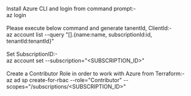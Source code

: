 <br />  Install Azure CLI and login from command prompt:-
<br />     az login
<br />
<br />  Please execute below command and generate tanentId, ClientId:-
<br />    az account list --query "[].{name:name, subscriptionId:id, tenantId:tenantId}"
<br />
<br />  Set SubscriptionID:-
<br />    az account set --subscription="<SUBSCRIPTION_ID>"
<br />
<br />  Create a Contributor Role in order to work with Azure from Terraform:-
<br />    az ad sp create-for-rbac --role="Contributor" --scopes="/subscriptions/<SUBSCRIPTION_ID>"
